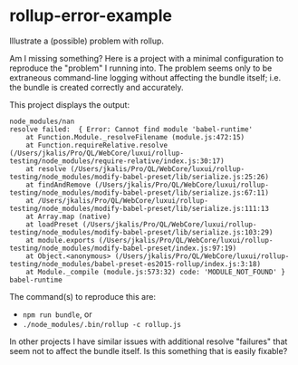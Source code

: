 # rollup-error-example

Illustrate a (possible) problem with rollup.

Am I missing something? Here is a project with a minimal configuration to
reproduce the "problem" I running into. The problem seems only to be extraneous
command-line logging without affecting the bundle itself; i.e. the bundle is
created correctly and accurately.

This project displays the output:

```
node_modules/nan
resolve failed:  { Error: Cannot find module 'babel-runtime'
    at Function.Module._resolveFilename (module.js:472:15)
    at Function.requireRelative.resolve (/Users/jkalis/Pro/QL/WebCore/luxui/rollup-testing/node_modules/require-relative/index.js:30:17)
    at resolve (/Users/jkalis/Pro/QL/WebCore/luxui/rollup-testing/node_modules/modify-babel-preset/lib/serialize.js:25:26)
    at findAndRemove (/Users/jkalis/Pro/QL/WebCore/luxui/rollup-testing/node_modules/modify-babel-preset/lib/serialize.js:67:11)
    at /Users/jkalis/Pro/QL/WebCore/luxui/rollup-testing/node_modules/modify-babel-preset/lib/serialize.js:111:13
    at Array.map (native)
    at loadPreset (/Users/jkalis/Pro/QL/WebCore/luxui/rollup-testing/node_modules/modify-babel-preset/lib/serialize.js:103:29)
    at module.exports (/Users/jkalis/Pro/QL/WebCore/luxui/rollup-testing/node_modules/modify-babel-preset/index.js:97:19)
    at Object.<anonymous> (/Users/jkalis/Pro/QL/WebCore/luxui/rollup-testing/node_modules/babel-preset-es2015-rollup/index.js:3:18)
    at Module._compile (module.js:573:32) code: 'MODULE_NOT_FOUND' } babel-runtime
```

The command(s) to reproduce this are:

  - `npm run bundle`, or
  - `./node_modules/.bin/rollup -c rollup.js`

In other projects I have similar issues with additional resolve "failures" that
seem not to affect the bundle itself. Is this something that is easily fixable?
